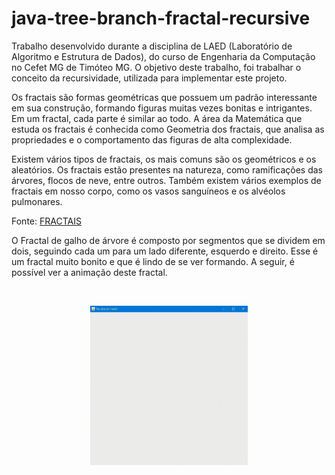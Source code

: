 # java-tree-branch-fractal-recursive

Trabalho desenvolvido durante a disciplina de LAED (Laboratório de Algoritmo e Estrutura de Dados), do curso de Engenharia da Computação no Cefet MG de Timóteo MG. O objetivo deste trabalho, foi trabalhar o conceito da recursividade, utilizada para implementar este projeto.

Os fractais são formas geométricas que possuem um padrão interessante em sua construção, formando figuras muitas vezes bonitas e intrigantes. Em um fractal, cada parte é similar ao todo. A área da Matemática que estuda os fractais é conhecida como Geometria dos fractais, que analisa as propriedades e o comportamento das figuras de alta complexidade.

Existem vários tipos de fractais, os mais comuns são os geométricos e os aleatórios. Os fractais estão presentes na natureza, como ramificações das árvores, flocos de neve, entre outros. Também existem vários exemplos de fractais em nosso corpo, como os vasos sanguíneos e os alvéolos pulmonares.

Fonte: [FRACTAIS](https://escolakids.uol.com.br/matematica/fractais.htm)

O Fractal de galho de árvore é composto por segmentos que se dividem em dois, seguindo cada um para um lado diferente, esquerdo e direito. Esse é um fractal muito bonito e que é lindo de se ver formando. A seguir, é possível ver a animação deste fractal.

<div align="center">
  <p><br></p>
  <img width="50%" src="/midia/tree-factal-gif.gif">
</div>
<p><br></p>
